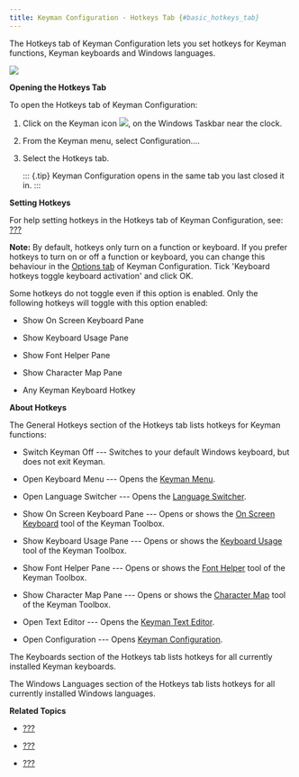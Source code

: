 ```yaml
---
title: Keyman Configuration - Hotkeys Tab {#basic_hotkeys_tab}
---
```


The Hotkeys tab of Keyman Configuration lets you set hotkeys for Keyman
functions, Keyman keyboards and Windows languages.

![](desktop_images/tab-hotkeys.png)

**Opening the Hotkeys Tab**

To open the Hotkeys tab of Keyman Configuration:

1.  Click on the Keyman icon ![](desktop_images/icon-keyman.png), on the
    Windows Taskbar near the clock.

2.  From the Keyman menu, select Configuration....

3.  Select the Hotkeys tab.

    ::: {.tip}
    Keyman Configuration opens in the same tab you last closed it in.
    :::

**Setting Hotkeys**

For help setting hotkeys in the Hotkeys tab of Keyman Configuration,
see: [???](#start_hotkey_set)

**Note:**
By default, hotkeys only turn on a function or keyboard. If you prefer
hotkeys to turn on or off a function or keyboard, you can change this
behaviour in the [Options tab](#basic_options_tab) of Keyman
Configuration. Tick \'Keyboard hotkeys toggle keyboard activation\' and
click OK.

Some hotkeys do not toggle even if this option is enabled. Only the
following hotkeys will toggle with this option enabled:

-   Show On Screen Keyboard Pane

-   Show Keyboard Usage Pane

-   Show Font Helper Pane

-   Show Character Map Pane

-   Any Keyman Keyboard Hotkey

**About Hotkeys**

The General Hotkeys section of the Hotkeys tab lists hotkeys for Keyman
functions:

-   Switch Keyman Off --- Switches to your default Windows keyboard, but
    does not exit Keyman.

-   Open Keyboard Menu --- Opens the [Keyman Menu](#basic_traymenu).

-   Open Language Switcher --- Opens the [Language
    Switcher](#basic_languageswitcher).

-   Show On Screen Keyboard Pane --- Opens or shows the [On Screen
    Keyboard](#basic_osk) tool of the Keyman Toolbox.

-   Show Keyboard Usage Pane --- Opens or shows the [Keyboard
    Usage](#basic_usage) tool of the Keyman Toolbox.

-   Show Font Helper Pane --- Opens or shows the [Font
    Helper](#basic_fonthelper) tool of the Keyman Toolbox.

-   Show Character Map Pane --- Opens or shows the [Character
    Map](#basic_charactermap) tool of the Keyman Toolbox.

-   Open Text Editor --- Opens the [Keyman Text
    Editor](#basic_text_editor).

-   Open Configuration --- Opens [Keyman
    Configuration](#basic_config_menu).

The Keyboards section of the Hotkeys tab lists hotkeys for all currently
installed Keyman keyboards.

The Windows Languages section of the Hotkeys tab lists hotkeys for all
currently installed Windows languages.

**Related Topics**

-   [???](#start_hotkey_set)

-   [???](#basic_config_menu)

-   [???](#basic_options_tab)
